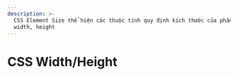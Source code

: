 ```yaml
---
description: >-
  CSS Element Size thể hiện các thuộc tính quy định kích thước của phần tử như
  width, height
---
```


# CSS Width/Height

